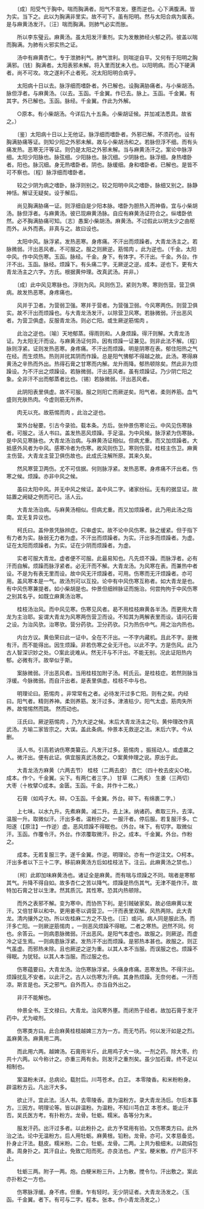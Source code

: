 <!-- { "loadSidebar": true } -->
　　〔成〕阳受气于胸中。喘而胸满者。阳气不宣发。壅而逆也。心下满腹满。皆为实。当下之。此以为胸满非里实。故不可下。虽有阳明。然与太阳合病为属表。是与麻黄汤发汗。〔汪〕喘而胸满。则肺气必实而胀。

　　所以李东璧云。麻黄汤。虽太阳发汗重剂。实为发散肺经火郁之药。彼盖以喘而胸满。为肺有火邪实热之证。

　　汤中有麻黄杏仁。专于泄肺利气。肺气泄利。则喘逆自平。又何有于阳明之胸满邪。〔钱〕胸满者。太阳表邪未解。将入里而犹未入也。以阳明病。而心下硬满者。尚不可攻。攻之遂利不止者死。况太阳阳明合病乎。

　　太阳病十日以去。脉浮细而嗜卧者。外已解也。设胸满胁痛者。与小柴胡汤。脉但浮者。与麻黄汤。（以去。玉函。千金翼。作已去。脉上。玉函。千金翼。有其字。外已解也。玉函。脉经。千金翼。作此为外解。

　　○原本。有小柴胡汤。今详后九十五条。小柴胡证候。并加减法悉具。故省之。）

　　〔鉴〕太阳病十日以上无他证。脉浮细而嗜卧者。外邪已解。不须药也。设有胸满胁痛等证。则知少阳之外邪未解。故与小柴胡汤和之。若脉但浮不细。而有头痛发热。恶寒无汗等证。则仍是太阳之外邪未解。当与麻黄汤汗之。案论中脉浮细。太阳少阳脉也。脉弦细。少阳脉也。脉沉细。少阴脉也。脉浮细。身热嗜卧者。阳也。脉沉细。身无热嗜卧者。阴也。脉缓细。身和嗜卧者。已解也。是皆不可不察也。〔程〕脉浮细而嗜卧者。

　　较之少阴为病之嗜卧。脉浮则别之。较之阳明中风之嗜卧。脉细又别之。脉静神恬。解证无疑矣。设于解后。

　　尚见胸满胁痛一证。则浮细自是少阳本脉。嗜卧为胆热入而神昏。宜与小柴胡汤。脉但浮者。与麻黄汤。彼已现麻黄汤脉。自应有麻黄汤证符合之。纵嗜卧依然。必不胸满胁痛可知。〔志〕愚案小柴胡汤。麻黄汤。不过假此以明太少之由枢而外。从外而表。非真与之。故曰设也。

　　太阳中风。脉浮紧。发热恶寒。身疼痛。不汗出而烦躁者。大青龙汤主之。若脉微弱。汗出恶风者。不可服之。服之则厥逆。筋惕肉 。此为逆也。（千金。太阳中风。作中风伤寒。玉函。脉经。千金。身下。有体字。不汗出。千金。外台。作汗不出。玉函。脉经。烦躁下。有头痛二字。无厥逆之逆。成本。逆也下。更有大青龙汤主之六字。方氏。根据黄仲理。改真武汤。并非。）

　　〔成〕此中风见寒脉也。浮则为风。风则伤卫。紧则为寒。寒则伤营。营卫俱病。故发热恶寒。身疼痛也。

　　风并于卫者。为营弱卫强。寒并于营者。为营强卫弱。今风寒两伤。则营卫俱实。故不汗出而烦躁也。与大青龙汤发汗。以除营卫风寒。若脉微弱。汗出恶风者。为营卫俱虚。反服青龙汤。则必亡阳。或生厥逆筋惕肉 。

　　此治之逆也。〔喻〕天地郁蒸。得雨则和。人身烦躁。得汗则解。大青龙汤证。为太阳无汗而设。与麻黄汤证何异。因有烦躁一证兼见。则非此法不解。〔程〕脉则浮紧。证则发热恶寒。身疼痛。不汗出而烦躁。明是阴寒在表。郁住阳热之气在经。而生烦热。热则并扰其阴而作躁。总是阳气怫郁不得越之故。此汤。寒得麻黄汤之辛热而外出。热得石膏之甘寒而内解。龙升雨降。郁热顿除矣。然此非为烦躁设。为不汗出之烦躁设。若脉微弱。汗出恶风者。虽有烦躁证。乃少阴亡阳之象。全非汗不出而郁蒸者比也。〔锡〕若脉微弱。汗出恶风者。

　　此阴阳表里俱虚。故不可服。服之则阳亡而厥逆矣。阳气者。柔则养筋。血气盛则充肤热肉。今虚则筋无所养。

　　肉无以充。故筋惕而肉 。此治之逆也。

　　案外台秘要。引古今录验。载本条。方后。张仲景伤寒论云。中风见伤寒脉者。可服之。活人书曰。盖发热恶风烦躁。手足温。为中风候。脉浮紧为伤寒脉。是中风见寒脉也。大青龙汤治病。与麻黄汤证相似。但病尤重。而又加烦躁者。大抵感外风者为中风。感寒冷者为伤寒。故风则伤卫。寒则伤营。桂枝主伤卫。麻黄主伤营。大青龙主营卫俱伤故也。此成氏注解所原。其来久矣。

　　然风寒营卫两伤。尤不可信据。何则脉浮紧。发热恶寒。身疼痛不汗出者。伤寒之候。烦躁。亦非中风之候。

　　虽曰太阳中风。并无中风之候证。盖中风二字。诸家纷纭。无有的据显证。故姑置之阙疑之例而可已。活人云。

　　大青龙汤治病。与麻黄汤相似。但病尤重。而又加烦躁者。此乃用此汤之指南。宜无复异议也。

　　柯氏曰。盖仲景凭脉辨症。只审虚实。故不论中风伤寒。脉之缓紧。但于指下有力者为实。脉弱无力者为虚。不汗出而烦躁者。为实。汗出多而烦躁者。为虚。证在太阳而烦躁者。为实。证在少阴而烦躁者。为虚。

　　实者可服大青龙。虚者便不可服。此最易知也。凡先烦不躁。而脉浮者。必有汗而自解。烦躁而脉浮紧者。必无汗而不解。大青龙汤。为风寒在表。而兼热中者设。不是为有表无里而设。故中风无汗烦躁者。可用。伤寒而无汗烦躁者。亦可用。盖风寒本是一气。故汤剂可以互投。论中有中风伤寒互称者。如大青龙是也。有中风伤寒兼提者。如小柴胡是也。仲景但细辨脉证而施治。何尝拘拘于中风伤寒之别其名乎。如既立麻黄汤治寒。

　　桂枝汤治风。而中风见寒。伤寒见风者。曷不用桂枝麻黄各半汤。而更用大青龙为主治耶。妄谓大青龙为风寒两伤营卫而设。不知其为两解表里而设。请问石膏之设。为治风欤。治寒欤。营分药欤。卫分药欤。只为热伤中气。用之治内热也。

　　内台方议。黄伯荣曰此一证中。全在不汗出。一不字内藏机。且此不字。是微有汗。而不能得出。因生烦躁。非若伤寒之全无汗也。以此不字。方是伤风。此乃古人智深识妙之处。○案此说难从。然无汗与不汗出。不能无别。况此证阳热内郁。必微有汗。故举似于斯。

　　案脉微弱。汗出恶风者。当用桂枝加附子汤。柯氏云。是桂枝症。若然则脉当浮缓。今脉微弱。而自汗出者。是表里俱虚。桂枝不中与也。

　　明理论曰。筋惕肉 。非常常有之者。必待发汗过多亡阳。则有之矣。内经曰。阳气者。精则养神。柔则养筋。发汗过多。津液枯少。阳气太虚。筋肉失所养。故惕惕然而跳。 然而动也。

　　汪氏曰。厥逆筋惕肉 。乃为大逆之候。末后大青龙汤主之句。黄仲理改作真武汤。方喻二家皆宗之。大误。盖此条病。仲景本无救逆之法。末后六字。今从删。

　　活人书。引高若讷伤寒类纂云。凡发汗过多。筋惕肉 。振摇动人。或虚羸之人。微汗出。便有此证。俱宜服真武汤救之。○案黄仲理之说。原出于此。

　　大青龙汤方麻黄（六两去节） 桂枝（二两去皮） 杏仁（四十枚去皮尖○枚。成本。作个。千金翼。尖下。有两仁者三字。） 甘草（二两炙） 生姜（三两切） 大枣（十枚擘○成本。金匮。玉函。千金。并作十二枚。）

　　石膏（如鸡子大。碎。○玉函。千金翼。外台。碎下。有绵裹二字。）

　　上七味。以水九升。先煮麻黄。减二升。去上沫。纳诸药。煮取三升。去滓。温服一升。取微似汗。汗出多者。温粉扑之。一服汗者。停后服。若复服汗多。亡阳遂（【原注】一作逆）虚。恶风烦躁不得眠也。（外台。味下。有切字。取微似汗。玉函。作覆令汗。外台。作浓覆取微汗。扑之。成本。千金翼。外台。作粉之。

　　成本。无若复服三字。遂千金翼。作逆。明理论。亦有一作逆注文。○柯本。汗出多者以下三十二字。移前麻黄汤方后如桂枝法下。注云。此麻黄汤之禁也。）

　　〔柯〕此即加味麻黄汤也。诸证全是麻黄。而有喘与烦躁之不同。喘者是寒郁其气。升降不得自如。故多杏仁之苦以降气。烦躁是热伤其气。无津不能作汗。故特加石膏之甘以生津。然其质沉。其性寒。恐其内热顿除。

　　而外之表邪不解。变为寒中。而协热下利。是引贼破家矣。故必倍麻黄以发汗。又倍甘草以和中。更用姜枣以调营卫。一汗而表里双解。风热两除。此大青龙。清内攘外之功。所以佐桂麻二方之不及也。〔汪〕或问。病人同是服此汤。而汗多亡阳。一则厥逆筋惕肉 。一则恶风烦躁不得眠。二者之寒热。迥然不同。何也。余答云。一则病患脉微弱。汗出恶风。是阳气本虚也。故服之。则厥逆。而虚冷之证生焉。一则病患脉浮紧。发热汗不出而烦躁。是邪热本甚也。故服之。则正气虽虚。而邪热未除。且也厥逆之逆为重。以其人本不当服。而误服之也。烦躁不得眠。为犹轻。以其人本当服。而过服之也。

　　伤寒蕴要曰。大青龙汤。治伤寒脉浮紧。头痛身疼痛。恶寒发热。不得汗出。烦躁扰乱不安者。以此汗之。古人以伤寒为汗病。其身热烦躁。无奈何者。一汗而凉。斯言是也。天之邪气。自外而入。亦当自外出之。

　　非汗不能解也。

　　仲景全书。王文禄曰。大青龙。治风寒外壅。而闭热于经者。故加石膏于发汗药中。尤为峻剂。

　　伤寒类方曰。此合麻黄桂枝越婢三方为一方。而无芍药。何以发汗如是之烈。盖麻黄汤。麻黄用二两。

　　而此用六两。越婢汤。石膏用半斤。此用鸡子大一块。一剂之药。除大枣。约共十六两。以今称计之。亦重三两有余。则发汗之重剂矣。虽少加石膏。终不足以相制也。

　　案温粉未详。总病论。载肘后。川芎苍术。白芷。 本零陵香。和米粉粉身。辟温粉方云。凡出汗大多。

　　欲止汗。宜此法。活人书。去零陵香。直为温粉方。录大青龙汤后。尔后本事方。三因方。明理论等。皆以辟温粉。为温粉。不知川芎白芷 本苍术。能止汗否。吴氏医方考。有扑粉方。龙骨。牡蛎。糯米。各等分为末。

　　服发汗药。出汗过多者。以此粉扑之。此方予常用有验。又伤寒类方曰。此外治之法。论中无温粉方。后人用牡蛎。麻黄根。铅粉。龙骨。亦可。又孝慈备览。扑身止汗法。麸皮。糯米粉。二合。牡蛎。龙骨。二两。上共为极细末。以疏绢包裹。周身扑之。其汗自止。免致亡阳而死。亦良法也。产宝。粳米散。疗产后汗不止。

　　牡蛎三两。附子一两。炮。白粳米粉三升。上为散。搅令匀。汗出敷之。案此亦扑粉之一方也。

　　伤寒脉浮缓。身不疼。但重。乍有轻时。无少阴证者。大青龙汤发之。（玉函。千金翼。者下。有可与二字。程本。张本。作小青龙汤发之。）

